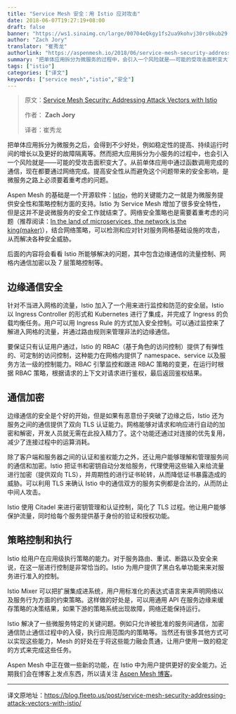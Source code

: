 ```yaml
---
title: "Service Mesh 安全：用 Istio 应对攻击"
date: 2018-06-07T19:27:19+08:00
draft: false
banner: "https://ws1.sinaimg.cn/large/00704eQkgy1fs2ua9kohvj30rs0kub29.jpg"
author: "Zach Jory"
translator: "崔秀龙"
authorlink: "https://aspenmesh.io/2018/06/service-mesh-security-addressing-attack-vectors-with-istio/"
summary: "把单体应用拆分为微服务的过程中，会引入一个风险就是——可能的受攻击面积变大了。从前单体应用中通过函数调用完成的通信，现在都要通过网络完成。提高安全性从而避免这个问题带来的安全影响，是微服务之路上必须要着重考虑的问题。"
tags: ["istio"]
categories: ["译文"]
keywords: ["service mesh","istio","安全"]
---
```


> 原文：[Service Mesh Security: Addressing Attack Vectors with Istio](https://aspenmesh.io/2018/06/service-mesh-security-addressing-attack-vectors-with-istio/)
>
> 作者： **Zach Jory**
>
> 译者：崔秀龙

把单体应用拆分为微服务之后，会得到不少好处，例如稳定性的提高、持续运行时间的增长以及更好的故障隔离等。然而把大应用拆分为小服务的过程中，也会引入一个风险就是——可能的受攻击面积变大了。从前单体应用中通过函数调用完成的通信，现在都要通过网络完成。提高安全性从而避免这个问题带来的安全影响，是微服务之路上必须要着重考虑的问题。

Aspen Mesh 的基础是一个开源软件：[Istio](https://istio.io/)，他的关键能力之一就是为微服务提供安全性和策略控制方面的支持。Istio 为 Service Mesh 增加了很多安全特性，但是这并不是说微服务的安全工作就结束了。网络安全策略也是需要着重考虑的问题（推荐阅读：[In the land of microservices, the network is the king(maker)](https://medium.com/lightspeed-venture-partners/in-the-land-of-microservices-the-network-is-the-king-maker-37de7ec4119a)），结合网络策略，可以检测和应对针对服务网格基础设施的攻击，从而解决各种安全威胁。

后面的内容将会看看 Istio 所能够解决的问题，其中包含边缘通信的流量控制、网格内通信加密以及 7 层策略控制等。

## 边缘通信安全

针对不当进入网格的流量，Istio 加入了一个用来进行监控和防范的安全层。Istio 以 Ingress Controller 的形式和 Kubernetes 进行了集成，并完成了 Ingress 的负载均衡任务。用户可以用 Ingress Rule 的方式加入安全控制。可以通过监控来了解进入网格的流量，并通过路由规则来管理非法的边缘通信。

要保证只有认证用户通过，Istio 的 RBAC（基于角色的访问控制）提供了有弹性的、可定制的访问控制，这种能力在网格内提供了 namespace、service 以及服务方法一级的控制能力。RBAC 引擎监控和跟进 RBAC 策略的变更，在运行时根据 RBAC 策略，根据请求的上下文对请求进行鉴权，最后返回鉴权结果。

## 通信加密

边缘通信的安全是个好的开始，但是如果有恶意份子突破了边缘之后，Istio 还为服务之间的通信提供了双向 TLS 认证能力。网格能够对请求和响应进行自动的加密和解密，开发人员就无需在此投入精力了。这个功能还通过对连接的优先复用，减少了连接过程中的运算消耗。

除了客户端和服务器之间的认证和鉴权能力之外，还让用户能够理解和管理服务间的通信和加密。Istio 把证书和密钥自动分发给服务，代理使用这些输入来给流量进行加密（提供双向 TLS），并周期性的进行证书轮转，从而降低证书暴露造成的威胁。可以利用 TLS 来确认 Istio 中的通信双方的服务实例都是合法的，从而防止中间人攻击。

Istio 使用 Citadel 来进行密钥管理和认证控制，简化了 TLS 过程。他让用户能够保护流量，同时给每个服务提供基于身份的验证和授权功能。

## 策略控制和执行

Istio 给用户在应用级执行策略的能力。对于服务路由、重试、断路以及安全来说，在这一层进行控制是非常恰当的。Istio 为用户提供了黑白名单功能来来对服务进行准入的控制。

Istio Mixer 可以把扩展集成进系统，用户用标准化的表达式语言来来声明网络以及服务行为方面的约束策略。这样做的好处是，可以用通用 API 在服务边缘来缓存策略的决策结果，如果下游的策略系统出现故障，网络还能保持运行。

Istio 解决了一些微服务特定的关键问题。例如只允许被批准的服务间通信，加密通信防止通信过程中的入侵，执行应用范围内的策略等。当然还有很多其他方式可以实现这些能力，Mesh 的好处在于将这些能力融会贯通，让用户使用一致的稳定的方式来完成这些任务。

Aspen Mesh 中正在做一些新的功能，在 Istio 中为用户提供更好的安全能力。近期我们会在博客上发点东西，所以请关注 [Aspen Mesh 博客](https://aspenmesh.io/blog/)。

---

译文原地址：https://blog.fleeto.us/post/service-mesh-security-addressing-attack-vectors-with-istio/